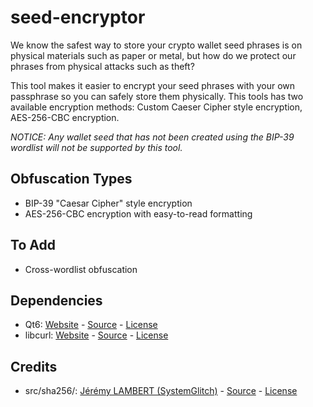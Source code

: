 # seed-encryptor

We know the safest way to store your crypto wallet seed phrases is on physical materials such as paper or metal, but how do we protect our phrases from physical attacks such as theft? 

This tool makes it easier to encrypt your seed phrases with your own passphrase so you can safely store them physically. This tools has two available encryption methods: Custom Caeser Cipher style encryption, AES-256-CBC encryption.

*NOTICE: Any wallet seed that has not been created using the BIP-39 wordlist will not be supported by this tool.*

## Obfuscation Types
- BIP-39 "Caesar Cipher" style encryption
- AES-256-CBC encryption with easy-to-read formatting

## To Add
- Cross-wordlist obfuscation

## Dependencies
- Qt6: [Website](https://www.qt.io/) - [Source](https://github.com/qt/qtbase) - [License](https://doc.qt.io/qt-6/lgpl.html)
- libcurl: [Website](https://curl.se/libcurl/) - [Source](https://github.com/curl/curl) - [License](https://raw.githubusercontent.com/curl/curl/master/COPYING)

## Credits
- src/sha256/: [Jérémy LAMBERT (SystemGlitch)](https://github.com/System-Glitch) - [Source](https://github.com/System-Glitch/SHA256) - [License](https://raw.githubusercontent.com/Ashintosh/seed-obfuscator/main/src/sha256/LICENSE)
